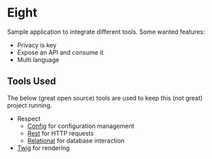 # Eight

Sample application to integrate different tools. Some wanted features:

* Privacy is key
* Expose an API and consume it
* Multi language

## Tools Used

The below (great open source) tools are used to keep this (not great) project running.

* Respect
    * [Config][respect-config] for configuration management
    * [Rest][respect-rest] for HTTP requests
    * [Relational][respect-relational] for database interaction
* [Twig][twig] for rendering


[respect-rest]: http://respect.github.com
[respect-relational]: http://respect.github.com
[respect-config]: http://respect.github.com
[twig]: http://twig.sensiolabs.org/documentation